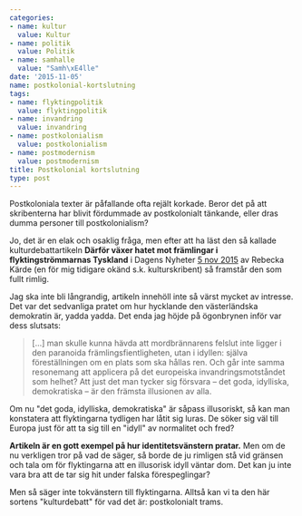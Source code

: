 ```yaml
---
categories:
- name: kultur
  value: Kultur
- name: politik
  value: Politik
- name: samhalle
  value: "Samh\xE4lle"
date: '2015-11-05'
name: postkolonial-kortslutning
tags:
- name: flyktingpolitik
  value: flyktingpolitik
- name: invandring
  value: invandring
- name: postkolonialism
  value: postkolonialism
- name: postmodernism
  value: postmodernism
title: Postkolonial kortslutning
type: post
---
```

Postkoloniala texter är påfallande ofta rejält korkade. Beror det på att skribenterna har blivit fördummade av postkolonialt tänkande, eller dras dumma personer till postkolonialism?

Jo, det är en elak och osaklig fråga, men efter att ha läst den så kallade kulturdebattartikeln **Därför växer hatet mot främlingar i flyktingströmmarnas Tyskland** i Dagens Nyheter [5 nov 2015](http://www.dn.se/kultur-noje/kulturdebatt/darfor-vaxer-hatet-mot-framlingar-i-flyktingstrommarnas-tyskland/) av Rebecka Kärde (en för mig tidigare okänd s.k. kulturskribent) så framstår den som fullt rimlig.

Jag ska inte bli långrandig, artikeln innehöll inte så värst mycket av intresse. Det var det sedvanliga pratet om hur hycklande den västerländska demokratin är, yadda yadda. Det enda jag höjde på ögonbrynen inför var dess slutsats:

> [...] man skulle kunna hävda att mordbrännarens felslut inte ligger i den paranoida främlingsfientligheten, utan i idyllen: själva föreställningen om en plats som ska hållas ren. Och går inte samma resonemang att applicera på det europeiska invandringsmotståndet som helhet? Att just det man tycker sig försvara – det goda, idylliska, demokratiska – är den främsta illusionen av alla.

Om nu "det goda, idylliska, demokratiska" är såpass illusoriskt, så kan man konstatera att flyktingarna tydligen har låtit sig luras. De söker sig väl till Europa just för att ta sig till en "idyll" av normalitet och fred?

**Artikeln är en gott exempel på hur identitetsvänstern pratar.** Men om de nu verkligen tror på vad de säger, så borde de ju rimligen stå vid gränsen och tala om för flyktingarna att en illusorisk idyll väntar dom. Det kan ju inte vara bra att de tar sig hit under falska förespeglingar?

Men så säger inte tokvänstern till flyktingarna. Alltså kan vi ta den här sortens "kulturdebatt" för vad det är: postkolonialt trams.

